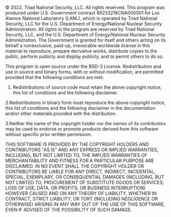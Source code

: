 © 2022. Triad National Security, LLC. All rights reserved.
This program was produced under U.S. Government contract 89233218CNA000001 
for Los Alamos National Laboratory (LANL), which is operated by Triad National 
Security, LLC for the U.S. Department of Energy/National Nuclear 
Security Administration. All rights in the program are reserved by Triad 
National Security, LLC, and the U.S. Department of Energy/National 
Nuclear Security Administration. The Government is granted for itself and 
others acting on its behalf a nonexclusive, paid-up, irrevocable 
worldwide license in this material to reproduce, prepare derivative 
works, distribute copies to the public, perform publicly and display 
publicly, and to permit others to do so.

This program is open source under the BSD-3 License.
Redistribution and use in source and binary forms, with or without 
modification, are permitted provided that the following conditions are met:
1. Redistributions of source code must retain the above copyright notice, 
this list of conditions and the following disclaimer.

2.Redistributions in binary form must reproduce the above copyright notice, 
this list of conditions and the following disclaimer in the documentation 
and/or other materials provided with the distribution.

3.Neither the name of the copyright holder nor the names of its contributors 
may be used to endorse or promote products derived from this software 
without specific prior written permission.

THIS SOFTWARE IS PROVIDED BY THE COPYRIGHT HOLDERS AND CONTRIBUTORS "AS IS" AND 
ANY EXPRESS OR IMPLIED WARRANTIES, INCLUDING, BUT NOT LIMITED TO, THE IMPLIED 
WARRANTIES OF MERCHANTABILITY AND FITNESS FOR A PARTICULAR PURPOSE ARE 
DISCLAIMED. IN NO EVENT SHALL THE COPYRIGHT HOLDER OR CONTRIBUTORS BE LIABLE 
FOR ANY DIRECT, INDIRECT, INCIDENTAL, SPECIAL, EXEMPLARY, OR CONSEQUENTIAL 
DAMAGES (INCLUDING, BUT NOT LIMITED TO, PROCUREMENT OF SUBSTITUTE GOODS OR 
SERVICES; LOSS OF USE, DATA, OR PROFITS; OR BUSINESS INTERRUPTION) HOWEVER 
CAUSED AND ON ANY THEORY OF LIABILITY, WHETHER IN CONTRACT, STRICT LIABILITY, 
OR TORT (INCLUDING NEGLIGENCE OR OTHERWISE) ARISING IN ANY WAY OUT OF THE USE 
OF THIS SOFTWARE, EVEN IF ADVISED OF THE POSSIBILITY OF SUCH DAMAGE.